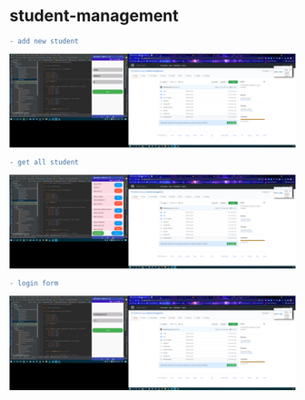 # student-management

```diff
- add new student
```
![alt text](https://github.com/MaiKienCuong/student-management/blob/master/addStudent.png)

```diff
- get all student
```
![alt text](https://github.com/MaiKienCuong/student-management/blob/master/listAll.png)


```diff
- login form
```
![alt text](https://github.com/MaiKienCuong/student-management/blob/master/login.png)
